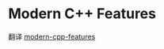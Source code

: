 # Modern C++ Features

翻译 [modern-cpp-features](https://github.com/AnthonyCalandra/modern-cpp-features)